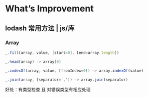 # What’s Improvement

<!-- TODO -->
## lodash 常用方法 | js/库

### Array

```js
_.fill(array, value, [start=0], [end=array.length])

_.head(array) -> array[0]

_.indexOf(array, value, [fromIndex=0]) -> array.indexOf(value)

_.join(array, [separator=',']) -> array.join(separator)
```

好处：有类型检查 且 对错误类型有相应处理
